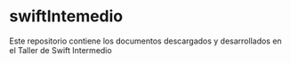 # swiftIntemedio
Este repositorio contiene los documentos descargados y desarrollados en el Taller de Swift Intermedio
